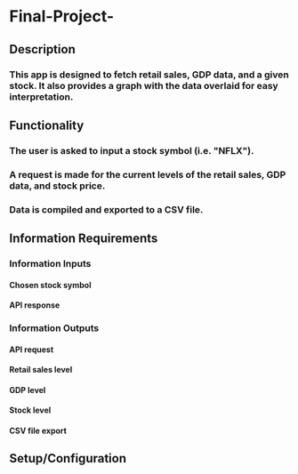 # Final-Project-

## Description

### This app is designed to fetch retail sales, GDP data, and a given stock. It also provides a graph with the data overlaid for easy interpretation.

## Functionality

### The user is asked to input a stock symbol (i.e. "NFLX").

### A request is made for the current levels of the retail sales, GDP data, and stock price.

### Data is compiled and exported to a CSV file.

## Information Requirements

### Information Inputs

#### Chosen stock symbol
#### API response

### Information Outputs

#### API request
#### Retail sales level
#### GDP level
#### Stock level
#### CSV file export

## Setup/Configuration


